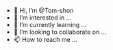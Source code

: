 - 👋 Hi, I’m @Tom-shon
- 👀 I’m interested in ...
- 🌱 I’m currently learning ...
- 💞️ I’m looking to collaborate on ...
- 📫 How to reach me ...

<!---
Tom-shon/Tom-shon is a ✨ special ✨ repository because its `README.md` (this file) appears on your GitHub profile.
You can click the Preview link to take a look at your changes.
--->

